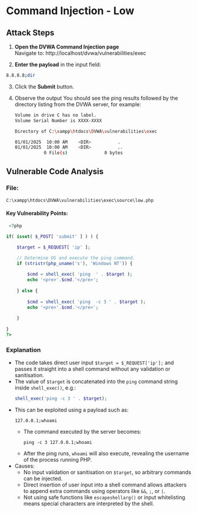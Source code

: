 # Command Injection - Low 

## Attack Steps

1. **Open the DVWA Command Injection page**  
   Navigate to:
http://localhost/dvwa/vulnerabilities/exec
 
2. **Enter the payload** in the input field:  
```bash
8.8.8.8;dir
```


3. Click the **Submit** button.

4. Observe the output You should see the ping results followed by the directory listing from the DVWA server, for example:

    ```bash 
    Volume in drive C has no label.
    Volume Serial Number is XXXX-XXXX

    Directory of C:\xampp\htdocs\DVWA\vulnerabilities\exec

    01/01/2025  10:00 AM    <DIR>          .
    01/01/2025  10:00 AM    <DIR>          ..
               0 File(s)              0 bytes
    ```

## Vulnerable Code Analysis

### File:
`C:\xampp\htdocs\DVWA\vulnerabilities\exec\source\low.php`

#### Key Vulnerability Points:

```php
 <?php

if( isset( $_POST[ 'submit' ] ) ) {

    $target = $_REQUEST[ 'ip' ];

    // Determine OS and execute the ping command.
    if (stristr(php_uname('s'), 'Windows NT')) { 
    
        $cmd = shell_exec( 'ping  ' . $target );
        echo '<pre>'.$cmd.'</pre>';
        
    } else { 
    
        $cmd = shell_exec( 'ping  -c 3 ' . $target );
        echo '<pre>'.$cmd.'</pre>';
        
    }
    
}
?> 
```

### Explanation
- The code takes direct user input `$target = $_REQUEST['ip'];` and passes it straight into a shell command without any validation or sanitisation.  
- The value of `$target` is concatenated into the `ping` command string inside `shell_exec()`, e.g.:  
    ```php
    shell_exec('ping -c 3 ' . $target);
    ```  
- This can be exploited using a payload such as:  
    ```
    127.0.0.1;whoami
    ```  
    - The command executed by the server becomes:  
      ```
      ping -c 3 127.0.0.1;whoami
      ```  
    - After the ping runs, `whoami` will also execute, revealing the username of the process running PHP.  
- Causes:  
    - No input validation or sanitisation on `$target`, so arbitrary commands can be injected.  
    - Direct insertion of user input into a shell command allows attackers to append extra commands using operators like `&&`, `;`, or `|`.  
    - Not using safe functions like `escapeshellarg()` or input whitelisting means special characters are interpreted by the shell.  
